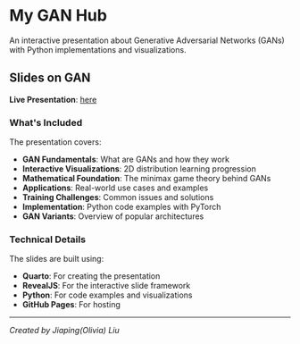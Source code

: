 # My GAN Hub 
An interactive presentation about Generative Adversarial Networks (GANs) with Python implementations and visualizations.

## Slides on GAN

**Live Presentation**: [here](https://jiapivialiu.github.io/jiapivialiu-GAN-hub/)

### What's Included

The presentation covers:
- **GAN Fundamentals**: What are GANs and how they work
- **Interactive Visualizations**: 2D distribution learning progression
- **Mathematical Foundation**: The minimax game theory behind GANs
- **Applications**: Real-world use cases and examples
- **Training Challenges**: Common issues and solutions
- **Implementation**: Python code examples with PyTorch
- **GAN Variants**: Overview of popular architectures

### Technical Details

The slides are built using:
- **Quarto**: For creating the presentation
- **RevealJS**: For the interactive slide framework
- **Python**: For code examples and visualizations
- **GitHub Pages**: For hosting

---

*Created by Jiaping(Olivia) Liu*
